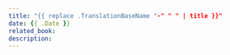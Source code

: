 ```yaml
---
title: "{{ replace .TranslationBaseName "-" " " | title }}"
date: {{ .Date }}
related_book:
description:
---
```

